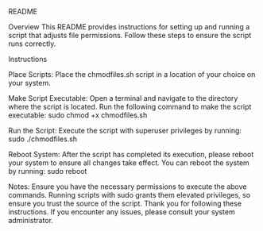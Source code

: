 README

Overview
This README provides instructions for setting up and running a script that adjusts file permissions. Follow these steps to ensure the script runs correctly.

Instructions

Place Scripts:
Place the chmodfiles.sh script in a location of your choice on your system.

Make Script Executable:
Open a terminal and navigate to the directory where the script is located.
Run the following command to make the script executable:
sudo chmod +x chmodfiles.sh

Run the Script:
Execute the script with superuser privileges by running:
sudo ./chmodfiles.sh

Reboot System:
After the script has completed its execution, please reboot your system to ensure all changes take effect. You can reboot the system by running:
sudo reboot

Notes:
Ensure you have the necessary permissions to execute the above commands.
Running scripts with sudo grants them elevated privileges, so ensure you trust the source of the script.
Thank you for following these instructions. If you encounter any issues, please consult your system administrator.
